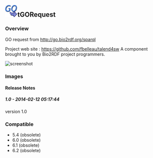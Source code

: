 ## <img src='./logo.jpg' width='40' height='40'>tGORequest

### Overview
GO request from http://go.bio2rdf.org/sparql 

Project web site : https://github.com/fbelleau/talend4sw
A component brought to you by Bio2RDF project programmers.



![screenshot](https://talendforge.org/exchange/tos/upload_tos/extension-1109/screenshot.jpg)
### Images




#### Release Notes

##### 1.0 - 2014-02-12 05:17:44
version 1.0
### Compatible
 -  5.4 (obsolete)
 -   6.0 (obsolete)
 -   6.1 (obsolete)
 -   6.2 (obsolete)